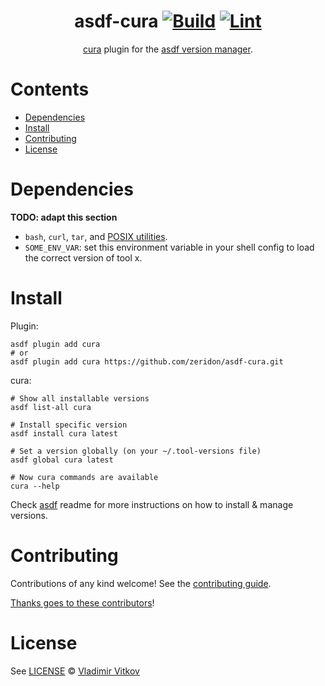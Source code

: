 <div align="center">

# asdf-cura [![Build](https://github.com/zeridon/asdf-cura/actions/workflows/build.yml/badge.svg)](https://github.com/zeridon/asdf-cura/actions/workflows/build.yml) [![Lint](https://github.com/zeridon/asdf-cura/actions/workflows/lint.yml/badge.svg)](https://github.com/zeridon/asdf-cura/actions/workflows/lint.yml)

[cura](https://ultimaker.com/software/ultimaker-cura) plugin for the [asdf version manager](https://asdf-vm.com).

</div>

# Contents

- [Dependencies](#dependencies)
- [Install](#install)
- [Contributing](#contributing)
- [License](#license)

# Dependencies

**TODO: adapt this section**

- `bash`, `curl`, `tar`, and [POSIX utilities](https://pubs.opengroup.org/onlinepubs/9699919799/idx/utilities.html).
- `SOME_ENV_VAR`: set this environment variable in your shell config to load the correct version of tool x.

# Install

Plugin:

```shell
asdf plugin add cura
# or
asdf plugin add cura https://github.com/zeridon/asdf-cura.git
```

cura:

```shell
# Show all installable versions
asdf list-all cura

# Install specific version
asdf install cura latest

# Set a version globally (on your ~/.tool-versions file)
asdf global cura latest

# Now cura commands are available
cura --help
```

Check [asdf](https://github.com/asdf-vm/asdf) readme for more instructions on how to
install & manage versions.

# Contributing

Contributions of any kind welcome! See the [contributing guide](contributing.md).

[Thanks goes to these contributors](https://github.com/zeridon/asdf-cura/graphs/contributors)!

# License

See [LICENSE](LICENSE) © [Vladimir Vitkov](https://github.com/zeridon/)
